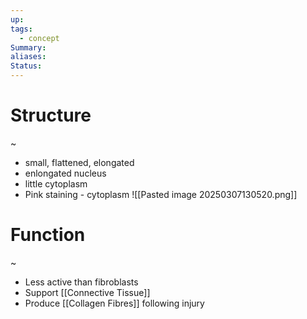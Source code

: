 ```yaml
---
up: 
tags:
  - concept
Summary: 
aliases: 
Status:
---
```

# Structure
~
- small, flattened, elongated
- enlongated nucleus
- little cytoplasm
- Pink staining - cytoplasm
![[Pasted image 20250307130520.png]]
<!--SR:!2025-03-14,4,270-->

# Function
~
- Less active than fibroblasts
- Support [[Connective Tissue]]
- Produce [[Collagen Fibres]] following injury
<!--SR:!2025-03-13,3,250-->
